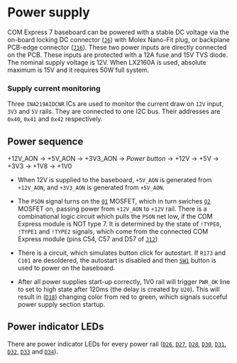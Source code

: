 # Power supply
 
COM Express 7 baseboard can be powered with a stable DC voltage via the on-board locking DC connector ([`J6`](#J6)) with Molex Nano-Fit plug, or backplane PCB-edge connector ([`J16`](#J16)). 
These two power inputs are directly connected on the PCB. These inputs are protected with a 12A fuse and 15V TVS diode. The nominal supply voltage is 12V. 
When LX2160A is used, absolute maximum is 15V and it requires 50W full system.

### Supply current monitoring
Three `INA219AIDCNR` ICs are used to monitor the current draw on `12V` input, `3V3` and `5V` rails.
They are connected to one I2C bus. Their addresses are `0x40`, `0x41` and `0x42` respectively.

## Power sequence

+12V_AON -> +5V_AON -> +3V3_AON -> *Power button* ->  +12V -> +5V -> +3V3 -> +1V8 -> +1V0

- When 12V is supplied to the baseboard, `+5V_AON` is generated from `+12V_AON`, and `+3V3_AON` is generated from `+5V_AON`.
- The `PSON` signal turns on the [`Q1`](#Q1) MOSFET, which in turn swiches [`Q2`](#Q2) MOSFET on, passing power from `+12V_AON` to `+12V` rail.
There is a combinational logic circuit which pulls the `PSON` net low, if the COM Express module is NOT type 7. It is determined by the state of 
`!TYPE0`, `!TYPE1` and `!TYPE2` signals, which come from the connected COM Express module (pins C54, C57 and D57 of [`J12`](#J12))
- There is a circuit, which simulates button click for autostart. If `R173` and `C101` are desoldered, the autostart is disabled and then [`SW1`](#SW1) button is used to power on the baseboard. 

- After all power supplies start-up correctly, 1V0 rail will trigger `PWR_OK` line to set to high state after 120ms (the delay is created by `U20`). 
This will result in ([`D18`](#D18)) changing color from red to green, wihich signals succeful power supply section startup.

## Power indicator LEDs

There are power indicator LEDs for every power rail ([`D26`](#D26), [`D27`](#D27), [`D28`](#D28), [`D30`](#D30), [`D31`](#D31), [`D32`](#D32), [`D33`](#D33) and [`D34`](#D34)).
